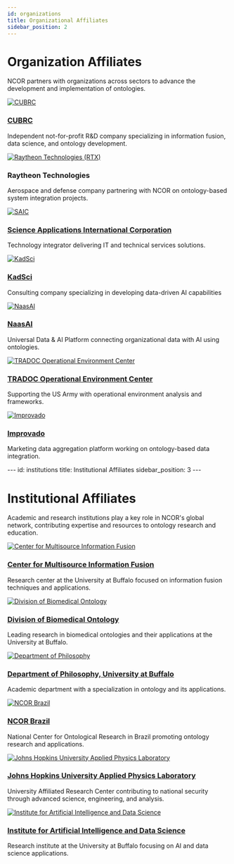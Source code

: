 ```yaml
---
id: organizations
title: Organizational Affiliates
sidebar_position: 2
---
```


# Organization Affiliates

NCOR partners with organizations across sectors to advance the development and implementation of ontologies.



<div className="row">
  <div className="col col--4 margin-bottom--lg">
    <div className="card">
      <div className="card__image">
        <a href="https://cubrc.org/">
          <img src="https://raw.githubusercontent.com/johnbeve/NCOR-Test/main/docs/assets/logos/cubrc.png" alt="CUBRC" style={{height: '180px', padding: '20px', objectFit: 'contain'}} />
        </a>
      </div>
      <div className="card__body text--center">
        <h3><a target="_blank" rel="noopener noreferrer" href="https://cubrc.org/">CUBRC</a></h3>
        <p>Independent not-for-profit R&D company specializing in information fusion, data science, and ontology development.</p>
      </div>
    </div>
  </div>

  <div className="col col--4 margin-bottom--lg">
    <div className="card">
      <div className="card__image">
        <a href="https://www.rtx.com/">
          <img src="https://raw.githubusercontent.com/johnbeve/NCOR-Test/main/docs/assets/logos/rtx.png" alt="Raytheon Technologies (RTX)" style={{height: '180px', padding: '20px', objectFit: 'contain'}} />
        </a>
      </div>
      <div className="card__body text--center">
        <h3><a target="_blank" rel="noopener noreferrer" shref="https://www.rtx.com/">Raytheon Technologies</a></h3>
        <p>Aerospace and defense company partnering with NCOR on ontology-based system integration projects.</p>
      </div>
    </div>
  </div>

  <div className="col col--4 margin-bottom--lg">
    <div className="card">
      <div className="card__image">
        <a href="https://www.saic.com/">
          <img src="https://raw.githubusercontent.com/johnbeve/NCOR-Test/main/docs/assets/logos/saic.png" alt="SAIC" style={{height: '180px', padding: '20px', objectFit: 'contain'}} />
        </a>
      </div>
      <div className="card__body text--center">
        <h3><a target="_blank" rel="noopener noreferrer" href="https://www.saic.com/">Science Applications International Corporation</a></h3>
        <p>Technology integrator delivering IT and technical services solutions.</p>
      </div>
    </div>
  </div>

  <div className="col col--4 margin-bottom--lg">
    <div className="card">
      <div className="card__image">
        <a href="https://kadsci.com/">
          <img src="https://raw.githubusercontent.com/johnbeve/NCOR-Test/main/docs/assets/logos/kadsci.png" alt="KadSci" style={{height: '180px', padding: '20px', objectFit: 'contain'}} />
        </a>
      </div>
      <div className="card__body text--center">
        <h3><a href="https://kadsci.com/">KadSci</a></h3>
        <p>Consulting company specializing in developing data-driven AI capabilities</p>
      </div>
    </div>
  </div>

  <div className="col col--4 margin-bottom--lg">
    <div className="card">
      <div className="card__image">
        <a href="https://naas.ai/">
          <div style={{ display: 'flex', justifyContent: 'center' }}>
            <img src="/img/organizations/naasai-logo.png" alt="NaasAI" style={{ height: '180px', padding: '20px', objectFit: 'contain' }} />
          </div>
        </a>
      </div>
      <div className="card__body text--center">
        <h3><a target="_blank" rel="noopener noreferrer" href="https://naas.ai/">NaasAI</a></h3>
        <p>Universal Data & AI Platform connecting organizational data with AI using ontologies.</p>
      </div>
    </div>
  </div>


  <div className="col col--4 margin-bottom--lg">
    <div className="card">
      <div className="card__image">
        <a href="https://oe.tradoc.army.mil/">
          <div style={{ display: 'flex', justifyContent: 'center' }}>
            <img src="https://raw.githubusercontent.com/johnbeve/NCOR-Test/main/docs/assets/logos/tradoc.png" alt="TRADOC Operational Environment Center" style={{height: '180px', padding: '20px', objectFit: 'contain'}} />
          </div>
        </a>
      </div>
      <div className="card__body text--center">
        <h3><a target="_blank" rel="noopener noreferrer" href="https://oe.tradoc.army.mil/">TRADOC Operational Environment Center</a></h3>
        <p>Supporting the US Army with operational environment analysis and frameworks.</p>
      </div>
    </div>
  </div>

  <div className="col col--4 margin-bottom--lg">
    <div className="card">
      <div className="card__image">
        <a href="https://improvado.io/">
          <img src="https://raw.githubusercontent.com/johnbeve/NCOR-Test/main/docs/assets/logos/imrpovado.png" alt="Improvado" style={{height: '180px', padding: '20px', objectFit: 'contain'}} />
        </a>
      </div>
      <div className="card__body text--center">
        <h3><a target="_blank" rel="noopener noreferrer" href="https://improvado.io/">Improvado</a></h3>
        <p>Marketing data aggregation platform working on ontology-based data integration.</p>
      </div>
    </div>
  </div>
</div> 
---
id: institutions
title: Institutional Affiliates
sidebar_position: 3
---

# Institutional Affiliates

Academic and research institutions play a key role in NCOR's global network, contributing expertise and resources to ontology research and education.

<div className="row">
  <div className="col col--4 margin-bottom--lg">
    <div className="card">
      <div className="card__image">
        <a href="https://www.buffalo.edu/cmif.html">
          <img src="https://raw.githubusercontent.com/johnbeve/NCOR-Test/main/docs/assets/logos/cmif.png" alt="Center for Multisource Information Fusion" style={{height: '180px', padding: '20px', objectFit: 'contain'}} />
        </a>
      </div>
      <div className="card__body text--center">
        <h3><a href="https://www.buffalo.edu/cmif.html">Center for Multisource Information Fusion</a></h3>
        <p>Research center at the University at Buffalo focused on information fusion techniques and applications.</p>
      </div>
    </div>
  </div>

  <div className="col col--4 margin-bottom--lg">
    <div className="card">
      <div className="card__image">
        <a href="http://medicine.buffalo.edu/departments/biomedical-informatics/divisions/biomedical-ontology.html">
          <img src="https://raw.githubusercontent.com/johnbeve/NCOR-Test/main/docs/assets/logos/dbi.png" alt="Division of Biomedical Ontology" style={{height: '180px', padding: '20px', objectFit: 'contain'}} />
        </a>
      </div>
      <div className="card__body text--center">
        <h3><a href="http://medicine.buffalo.edu/departments/biomedical-informatics/divisions/biomedical-ontology.html">Division of Biomedical Ontology</a></h3>
        <p>Leading research in biomedical ontologies and their applications at the University at Buffalo.</p>
      </div>
    </div>
  </div>
</div>

<div className="row">
  <div className="col col--4 margin-bottom--lg">
    <div className="card">
      <div className="card__image">
        <a href="https://www.buffalo.edu/cas/philosophy/grad-study/ontology.html">
          <img src="https://raw.githubusercontent.com/johnbeve/NCOR-Test/main/docs/assets/logos/philosophy.png" alt="Department of Philosophy" style={{height: '180px', padding: '20px', objectFit: 'contain'}} />
        </a>
      </div>
      <div className="card__body text--center">
        <h3><a href="https://www.buffalo.edu/cas/philosophy/grad-study/ontology.html">Department of Philosophy, University at Buffalo</a></h3>
        <p>Academic department with a specialization in ontology and its applications.</p>
      </div>
    </div>
  </div>

  <div className="col col--4 margin-bottom--lg">
    <div className="card">
      <div className="card__image">
        <a href="https://ontology-br.com.br/about/">
          <img src="https://raw.githubusercontent.com/johnbeve/NCOR-Test/main/docs/assets/logos/ncor-brazil.png" alt="NCOR Brazil" style={{height: '180px', padding: '20px', objectFit: 'contain'}} />
        </a>
      </div>
      <div className="card__body text--center">
        <h3><a href="https://ontology-br.com.br/about/">NCOR Brazil</a></h3>
        <p>National Center for Ontological Research in Brazil promoting ontology research and applications.</p>
      </div>
    </div>
  </div>

  <div className="col col--4 margin-bottom--lg">
    <div className="card">
      <div className="card__image">
        <a href="https://www.jhuapl.edu/">
          <img src="https://raw.githubusercontent.com/johnbeve/NCOR-Test/main/docs/assets/logos/apl.png" alt="Johns Hopkins University Applied Physics Laboratory" style={{height: '180px', padding: '20px', objectFit: 'contain'}} />
        </a>
      </div>
      <div className="card__body text--center">
        <h3><a href="https://www.jhuapl.edu/">Johns Hopkins University Applied Physics Laboratory</a></h3>
        <p>University Affiliated Research Center contributing to national security through advanced science, engineering, and analysis.</p>
      </div>
    </div>
  </div>
</div>

<div className="row">
  <div className="col col--4 margin-bottom--lg">
    <div className="card">
      <div className="card__image">
        <a href="https://www.buffalo.edu/ai-data-science.html">
          <img src="https://raw.githubusercontent.com/johnbeve/NCOR-Test/main/docs/assets/logos/iad.png" alt="Institute for Artificial Intelligence and Data Science" style={{height: '180px', padding: '20px', objectFit: 'contain'}} />
        </a>
      </div>
      <div className="card__body text--center">
        <h3><a href="https://www.buffalo.edu/ai-data-science.html">Institute for Artificial Intelligence and Data Science</a></h3>
        <p>Research institute at the University at Buffalo focusing on AI and data science applications.</p>
      </div>
    </div>
  </div>
</div> 

